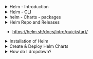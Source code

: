 <details>
<summary>Helm - Introduction</summary>
<br>

  <img width="811" alt="image" src="https://user-images.githubusercontent.com/75510135/166689345-525d316a-c962-4085-86ff-a30bb2e54ab9.png">

  <img width="804" alt="image" src="https://user-images.githubusercontent.com/75510135/166689401-e2277986-26d0-43a3-9a4f-4c7312c0a949.png">

  
</details>

<details>
<summary>Helm - CLI</summary>
<br>

  <img width="805" alt="image" src="https://user-images.githubusercontent.com/75510135/166689481-cbc0c576-b3ec-4ae3-b5a7-56f347712861.png">

</details>

<details>
<summary>helm - Charts - packages</summary>
<br>

  <img width="819" alt="image" src="https://user-images.githubusercontent.com/75510135/166689599-b2e2c4ff-bb05-4643-9259-5472310e4f22.png">

  <img width="806" alt="image" src="https://user-images.githubusercontent.com/75510135/166689688-79620c45-ffaa-4c7b-bf32-ecee7c937b65.png">

</details>

<details>
<summary>Helm Repo and Releases</summary>
<br>

  <img width="822" alt="image" src="https://user-images.githubusercontent.com/75510135/166689790-aa2eb901-826d-441f-83aa-f83eabd0eb85.png">

  
</details>

- https://helm.sh/docs/intro/quickstart/

<details>
<summary>Installation of Helm</summary>
<br>

  ```
  Installing and Running HELM on Kubernetes

## Install helm

    wget https://get.helm.sh/helm-v3.8.2-linux-amd64.tar.gz
    tar -xzvf helm-v3.8.2-linux-amd64.tar.gz
    mv linux-amd64/helm /usr/local/bin/helm


##Verify Helm Package

helm -h


## Initialize helm

    kubectl create -f helm-rbac.yml
   
apiVersion: v1
kind: ServiceAccount
metadata:
name: helm-tiller
namespace: kube-system
---
apiVersion: rbac.authorization.k8s.io/v1beta1
kind: ClusterRoleBinding
metadata:
name: helm-tiller
roleRef:
apiGroup: rbac.authorization.k8s.io
kind: ClusterRole
name: cluster-admin
subjects:
- kind: ServiceAccount
name: helm-tiller
namespace: kube-system
  
   helm init --service-account helm-tiller


##Verify Where it deployed

kubectl get pods -n kube-system


##Serch for some application like

helm search <Application Name>


##Install Application via Helm

helm install <Application Name>

- Each installation of a Helm chart to your cluster is referred to as a release.

- With Helm it’s easy to have multiple releases installed to a single cluster, each with its own specific configuration.


    helm install --name <releasename> <ApplicationName>
  ```
</details>

<details>
<summary>Create & Deploy Helm Charts</summary>
<br>

  ```
  Create & Deploy HELM Chart on Cluster

##Create HELM Chart

- helm create <chart-name>

- Name of the chart provided here will be the name of the directory where the chart is created and stored.


```

Let's understand the relevance of these files and folders created for us:


Chart.yaml: This is the main file that contains the description of our chart

values.yaml: this is the file that contains the default values for our chart

templates: This is the directory where Kubernetes resources are defined as templates

charts: This is an optional directory that may contain sub-charts

```


##HELM Commands for Chart

- helm lint <chart-full-path>

#This is a simple command that takes the path to a chart and runs a battery of tests to ensure that the chart is well-formed


- helm template <chart-full-path>

#This will generate all templates with variables without a Tiller Server, for quick feedback, and show the output. Now that we know everything is OK, we can deploy the chart:



- helm install --name <release-name> <chart-full-path>

#Run this command to install the chart into the Kubernetes cluster:


- helm ls --all

#We would like to see which charts are installed as what release.


- helm upgrade <release-name> <chart-full-path>

#This command helps us to upgrade a release to a specified or current version of the chart or configuration:


- helm rollback <release-name> <release-version>

#This is the command to rollback a release to the previous version:


- helm delete --purge <release-name>

#We can use this command to delete a release from Kubernetes:
  ```
</details>

<details>
<summary>How do I dropdown?</summary>
<br>
This is how you dropdown.
</details>

